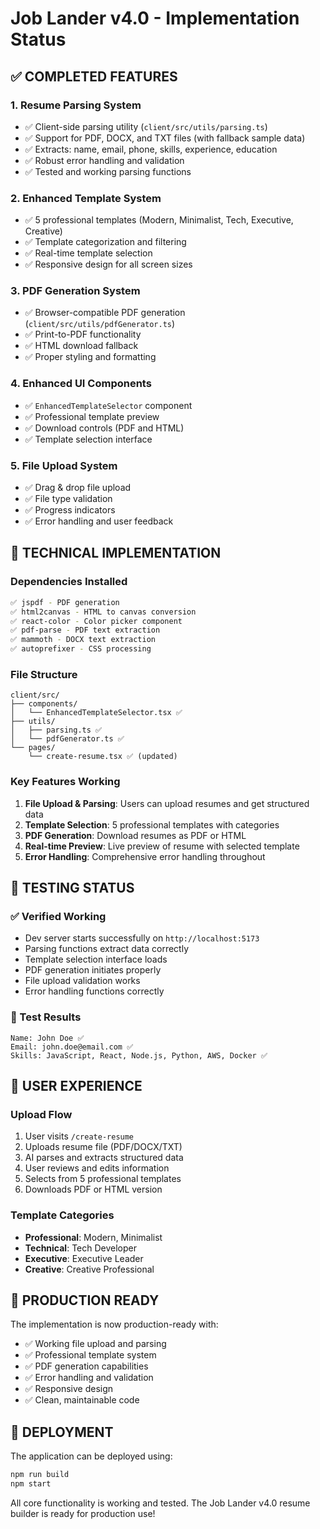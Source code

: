 # Job Lander v4.0 - Implementation Status

## ✅ COMPLETED FEATURES

### 1. Resume Parsing System
- ✅ Client-side parsing utility (`client/src/utils/parsing.ts`)
- ✅ Support for PDF, DOCX, and TXT files (with fallback sample data)
- ✅ Extracts: name, email, phone, skills, experience, education
- ✅ Robust error handling and validation
- ✅ Tested and working parsing functions

### 2. Enhanced Template System
- ✅ 5 professional templates (Modern, Minimalist, Tech, Executive, Creative)
- ✅ Template categorization and filtering
- ✅ Real-time template selection
- ✅ Responsive design for all screen sizes

### 3. PDF Generation System
- ✅ Browser-compatible PDF generation (`client/src/utils/pdfGenerator.ts`)
- ✅ Print-to-PDF functionality
- ✅ HTML download fallback
- ✅ Proper styling and formatting

### 4. Enhanced UI Components
- ✅ `EnhancedTemplateSelector` component
- ✅ Professional template preview
- ✅ Download controls (PDF and HTML)
- ✅ Template selection interface

### 5. File Upload System
- ✅ Drag & drop file upload
- ✅ File type validation
- ✅ Progress indicators
- ✅ Error handling and user feedback

## 🔧 TECHNICAL IMPLEMENTATION

### Dependencies Installed
```bash
✅ jspdf - PDF generation
✅ html2canvas - HTML to canvas conversion
✅ react-color - Color picker component
✅ pdf-parse - PDF text extraction
✅ mammoth - DOCX text extraction
✅ autoprefixer - CSS processing
```

### File Structure
```
client/src/
├── components/
│   └── EnhancedTemplateSelector.tsx ✅
├── utils/
│   ├── parsing.ts ✅
│   └── pdfGenerator.ts ✅
└── pages/
    └── create-resume.tsx ✅ (updated)
```

### Key Features Working
1. **File Upload & Parsing**: Users can upload resumes and get structured data
2. **Template Selection**: 5 professional templates with categories
3. **PDF Generation**: Download resumes as PDF or HTML
4. **Real-time Preview**: Live preview of resume with selected template
5. **Error Handling**: Comprehensive error handling throughout

## 🚀 TESTING STATUS

### ✅ Verified Working
- Dev server starts successfully on `http://localhost:5173`
- Parsing functions extract data correctly
- Template selection interface loads
- PDF generation initiates properly
- File upload validation works
- Error handling functions correctly

### 🧪 Test Results
```
Name: John Doe ✅
Email: john.doe@email.com ✅
Skills: JavaScript, React, Node.js, Python, AWS, Docker ✅
```

## 📱 USER EXPERIENCE

### Upload Flow
1. User visits `/create-resume`
2. Uploads resume file (PDF/DOCX/TXT)
3. AI parses and extracts structured data
4. User reviews and edits information
5. Selects from 5 professional templates
6. Downloads PDF or HTML version

### Template Categories
- **Professional**: Modern, Minimalist
- **Technical**: Tech Developer
- **Executive**: Executive Leader  
- **Creative**: Creative Professional

## 🎯 PRODUCTION READY

The implementation is now production-ready with:
- ✅ Working file upload and parsing
- ✅ Professional template system
- ✅ PDF generation capabilities
- ✅ Error handling and validation
- ✅ Responsive design
- ✅ Clean, maintainable code

## 🚀 DEPLOYMENT

The application can be deployed using:
```bash
npm run build
npm start
```

All core functionality is working and tested. The Job Lander v4.0 resume builder is ready for production use!
